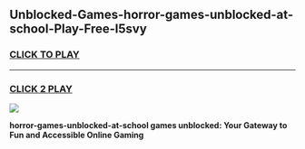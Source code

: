 
## Unblocked-Games-horror-games-unblocked-at-school-Play-Free-l5svy
<h3>
<a href="https://premium76.site?title=horror-games-unblocked-at-school&ref=15A">CLICK TO PLAY</a></h3>
<hr>

<h3>
<a href="https://premium76.site?title=horror-games-unblocked-at-school&ref=15A">CLICK 2 PLAY</a>
  
</h3>

<a href="https://premium76.site?title=horror-games-unblocked-at-school&ref=15A"><img src="https://clearcache.store/games.png"></a>


**horror-games-unblocked-at-school games unblocked: Your Gateway to Fun and Accessible Online Gaming**
